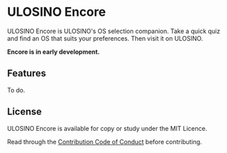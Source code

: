 # ULOSINO Encore

ULOSINO Encore is ULOSINO's OS selection companion. Take a quick quiz and find an OS that suits your preferences. Then visit it on ULOSINO.

**Encore is in early development.**

## Features

To do.

## License

ULOSINO Encore is available for copy or study under the MIT Licence.

Read through the [Contribution Code of Conduct](https://github.com/ulosino/encore/blob/main/CODE_OF_CONDUCT.md) before contributing.
